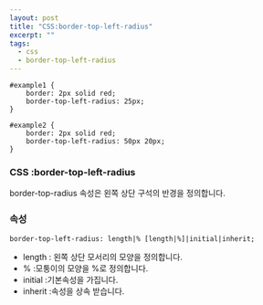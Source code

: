 ```yaml
---
layout: post
title: "CSS:border-top-left-radius"
excerpt: ""
tags: 
  - css
  - border-top-left-radius
---
```


```
#example1 {
    border: 2px solid red;
    border-top-left-radius: 25px;
}

#example2 {
    border: 2px solid red;
    border-top-left-radius: 50px 20px;
}
```
### CSS :border-top-left-radius

border-top-radius 속성은 왼쪽 상단 구석의 반경을 정의합니다.


### 속성
`border-top-left-radius: length|% [length|%]|initial|inherit;`

+ length : 왼쪽 상단 모서리의 모양을 정의합니다.
+ % :모퉁이의 모양을 %로 정의합니다.
+ initial :기본속성을 가집니다.
+ inherit :속성을 상속 받습니다.
